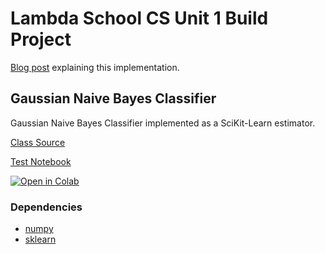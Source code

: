 # Lambda School CS Unit 1 Build Project

[Blog post](https://jcs-lambda.github.io/2020-06-25-Naive-Bayes/) explaining this implementation.

## Gaussian Naive Bayes Classifier

Gaussian Naive Bayes Classifier implemented as a SciKit-Learn estimator.

[Class Source](naive_bayes.py)

[Test Notebook](naive_bayes.ipynb)

[![Open in Colab](https://colab.research.google.com/assets/colab-badge.svg)](https://colab.research.google.com/github/jcs-lambda/CS-Unit1-Build/blob/master/naive_bayes.ipynb)

### Dependencies
- [numpy](https://pypi.org/project/numpy/)
- [sklearn](https://pypi.org/project/sklearn/)

